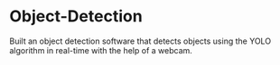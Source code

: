 # Object-Detection
Built an object detection software that detects objects using the YOLO algorithm in  real-time with the help of a webcam.
